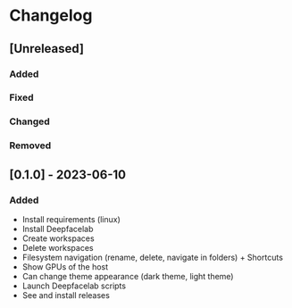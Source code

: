 # Changelog

## [Unreleased]

### Added

### Fixed

### Changed

### Removed

## [0.1.0] - 2023-06-10

### Added

- Install requirements (linux)
- Install Deepfacelab
- Create workspaces
- Delete workspaces
- Filesystem navigation (rename, delete, navigate in folders) + Shortcuts
- Show GPUs of the host
- Can change theme appearance (dark theme, light theme)
- Launch Deepfacelab scripts
- See and install releases
